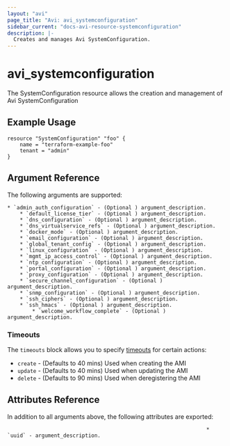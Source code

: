 ```yaml
---
layout: "avi"
page_title: "Avi: avi_systemconfiguration"
sidebar_current: "docs-avi-resource-systemconfiguration"
description: |-
  Creates and manages Avi SystemConfiguration.
---
```


# avi_systemconfiguration

The SystemConfiguration resource allows the creation and management of Avi SystemConfiguration

## Example Usage

```hcl
resource "SystemConfiguration" "foo" {
    name = "terraform-example-foo"
    tenant = "admin"
}
```

## Argument Reference

The following arguments are supported:

    * `admin_auth_configuration` - (Optional ) argument_description.
        * `default_license_tier` - (Optional ) argument_description.
        * `dns_configuration` - (Optional ) argument_description.
        * `dns_virtualservice_refs` - (Optional ) argument_description.
        * `docker_mode` - (Optional ) argument_description.
        * `email_configuration` - (Optional ) argument_description.
        * `global_tenant_config` - (Optional ) argument_description.
        * `linux_configuration` - (Optional ) argument_description.
        * `mgmt_ip_access_control` - (Optional ) argument_description.
        * `ntp_configuration` - (Optional ) argument_description.
        * `portal_configuration` - (Optional ) argument_description.
        * `proxy_configuration` - (Optional ) argument_description.
        * `secure_channel_configuration` - (Optional ) argument_description.
        * `snmp_configuration` - (Optional ) argument_description.
        * `ssh_ciphers` - (Optional ) argument_description.
        * `ssh_hmacs` - (Optional ) argument_description.
            * `welcome_workflow_complete` - (Optional ) argument_description.
    
### Timeouts

The `timeouts` block allows you to specify [timeouts](https://www.terraform.io/docs/configuration/resources.html#timeouts) for certain actions:

* `create` - (Defaults to 40 mins) Used when creating the AMI
* `update` - (Defaults to 40 mins) Used when updating the AMI
* `delete` - (Defaults to 90 mins) Used when deregistering the AMI

## Attributes Reference

In addition to all arguments above, the following attributes are exported:

                                                                    * `uuid` - argument_description.
        
